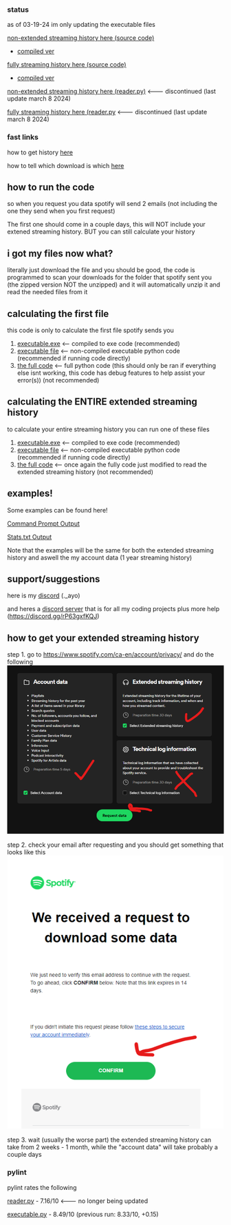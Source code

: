 ### status
as of 03-19-24 im only updating the executable files

[non-extended streaming history here (source code)](https://github.com/countervolts/Spotify-Stats-Calculator/blob/main/Non-Extended%20listening%20code/executable/src/executable.py)
- [compiled ver](https://github.com/countervolts/Spotify-Stats-Calculator/releases/tag/pretty-print-statements)

[fully streaming history here (source code)](https://github.com/countervolts/Spotify-Stats-Calculator/blob/main/executable/src/executable.py)
- [compiled ver](https://github.com/countervolts/Spotify-Stats-Calculator/releases/tag/extended-steaming-history)

[non-extended streaming history here (reader.py)](https://github.com/countervolts/Spotify-Stats-Calculator/blob/main/Non-Extended%20listening%20code/reader.py) <--- discontinued (last update march 8 2024)

[fully streaming history here (reader.py](https://github.com/countervolts/Spotify-Stats-Calculator/blob/main/reader.py) <--- discontinued (last update march 8 2024)

### fast links
how to get history [here](https://github.com/countervolts/Spotify-Stats-Calculator?tab=readme-ov-file#how-to-get-your-extended-streaming-history)

how to tell which download is which [here](https://github.com/countervolts/Spotify-Stats-Calculator/blob/main/still_confused_on_downloads.md)
## how to run the code
so when you request you data spotify will send 2 emails (not including the one they send when you first request)

The first one should come in a couple days, this will NOT include your extened streaming history. BUT you can still calculate your history

## i got my files now what?
literally just download the file and you should be good, the code is programmed to scan your downloads for the folder that spotify sent you (the zipped version NOT the unzipped) and it will automatically unzip it and read the needed files from it

## calculating the first file
this code is only to calculate the first file spotify sends you
1. [executable.exe](https://github.com/countervolts/Spotify-Stats-Calculator/releases/tag/pretty-print-statements) <-- compiled to exe code (recommended)
2. [executable file](https://github.com/countervolts/Spotify-Stats-Calculator/blob/main/Non-Extended%20listening%20code/executable/src/executable.py) <-- non-compiled executable python code (recommended if running code directly)
3. [the full code](https://github.com/countervolts/Spotify-Stats-Calculator/blob/main/Non-Extended%20listening%20code/reader.py) <-- full python code (this should only be ran if everything else isnt working, this code has debug features to help assist your error(s)) (not recommended)

## calculating the ENTIRE extended streaming history
to calculate your entire streaming history you can run one of these files
1. [executable.exe](https://github.com/countervolts/Spotify-Stats-Calculator/releases/tag/extended-steaming-history) <-- compiled to exe code (recommended)
2. [executable file](https://github.com/countervolts/Spotify-Stats-Calculator/blob/main/executable/src/executable.py) <-- non-compiled executable python code (recommended if running code directly)
3. [the full code](https://github.com/countervolts/Spotify-Stats-Calculator/blob/main/reader.py) <-- once again the fully code just modified to read the extended streaming history (not recommended)

## examples!
Some examples can be found here!

[Command Prompt Output](https://github.com/countervolts/Spotify-Stats-Calculator/blob/main/examples/CommandPromptOutput.txt)

[Stats.txt Output](https://github.com/countervolts/Spotify-Stats-Calculator/blob/main/examples/Stats.txt)

Note that the examples will be the same for both the extended streaming history and aswell the my account data (1 year streaming history)
## support/suggestions
here is my [discord](https://discord.com/users/488368000055902228) (._ayo)  

and heres a [discord server](https://discord.gg/rP63gxfKQJ) that is for all my coding projects plus more help (https://discord.gg/rP63gxfKQJ)

## how to get your extended streaming history
step 1. go to https://www.spotify.com/ca-en/account/privacy/ and do the following
![see here](/ReadmeImages/jeez.png)


step 2.  check your email after requesting and you should get something that looks like this
![see here](/ReadmeImages/Email.png)

step 3. wait (usually the worse part) the extended streaming history can take from 2 weeks - 1 month, while the "account data" will take probably a couple days

### pylint
pylint rates the following

[reader.py](https://github.com/countervolts/Spotify-Stats-Calculator/blob/main/reader.py) - 7.16/10 <--- no longer being updated

[executable.py](https://github.com/countervolts/Spotify-Stats-Calculator/blob/main/executable/src/executable.py) - 8.49/10 (previous run: 8.33/10, +0.15)
